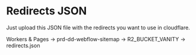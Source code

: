 # Redirects JSON

Just upload this JSON file with the redirects you want to use in cloudflare.

Workers & Pages -> prd-dd-webflow-sitemap -> R2_BUCKET_VANITY -> redirects.json
